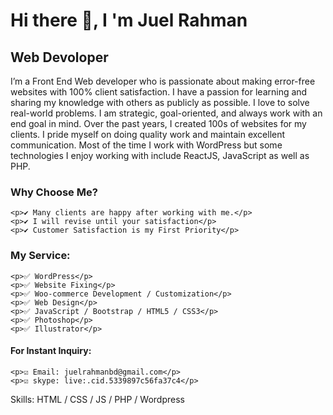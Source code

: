  

<h1>Hi there 👋,  I 'm Juel Rahman</h1>
<h2>Web Devoloper</h2>

<p>I’m a Front End Web developer who is passionate about making error-free websites with 100% client satisfaction. I have a passion for learning and sharing my knowledge with others as publicly as possible. I love to solve real-world problems. I am strategic, goal-oriented, and always work with an end goal in mind. Over the past years, I created 100s of websites for my clients. I pride myself on doing quality work and maintain excellent communication. Most of the time I work with WordPress but some technologies I enjoy working with include ReactJS, JavaScript as well as PHP.</p>

<h3>Why Choose Me?</h3>

	<p>✔ Many clients are happy after working with me.</p>
	<p>✔ I will revise until your satisfaction</p>
	<p>✔ Customer Satisfaction is my First Priority</p>


<h3>My Service:</h3>

	<p>✅ WordPress</p>
	<p>✅ Website Fixing</p>
	<p>✅ Woo-commerce Development / Customization</p>
	<p>✅ Web Design</p>
	<p>✅ JavaScript / Bootstrap / HTML5 / CSS3</p>
	<p>✅ Photoshop</p>
	<p>✅ Illustrator</p>

<h4>For Instant Inquiry:</h4>


	<p>☑ Email: juelrahmanbd@gmail.com</p>
	<p>☑ skype: live:.cid.5339897c56fa37c4</p>


<p>Skills:  HTML / CSS / JS / PHP / Wordpress</p>
